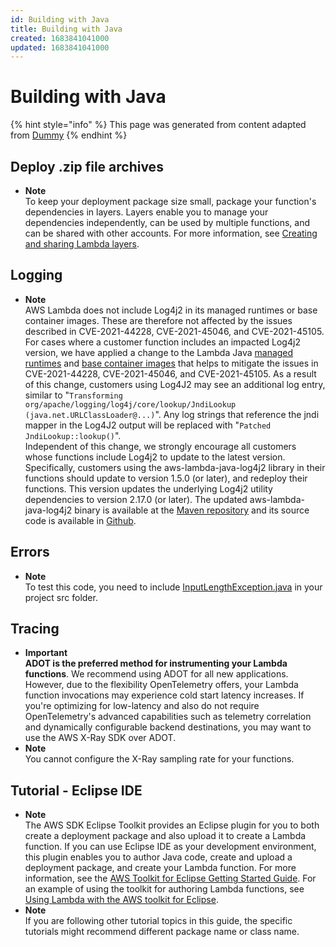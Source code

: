 ```yaml
---
id: Building with Java
title: Building with Java
created: 1683841041000
updated: 1683841041000
---
```

# Building with Java
{% hint style="info" %}
This page was generated from content adapted from [Dummy](https://docs.aws.amazon.com/ec2/index.html)
{% endhint %}
## Deploy .zip file archives

- **Note**  
To keep your deployment package size small, package your function's dependencies in layers\. Layers enable you to manage your dependencies independently, can be used by multiple functions, and can be shared with other accounts\. For more information, see [Creating and sharing Lambda layers](configuration-layers.md)\.


## Logging

- **Note**  
 AWS Lambda does not include Log4j2 in its managed runtimes or base container images\. These are therefore not affected by the issues described in CVE\-2021\-44228, CVE\-2021\-45046, and CVE\-2021\-45105\.   
 For cases where a customer function includes an impacted Log4j2 version, we have applied a change to the Lambda Java [managed runtimes](lambda-runtimes.md) and [base container images](java-image.md) that helps to mitigate the issues in CVE\-2021\-44228, CVE\-2021\-45046, and CVE\-2021\-45105\. As a result of this change, customers using Log4J2 may see an additional log entry, similar to "`Transforming org/apache/logging/log4j/core/lookup/JndiLookup (java.net.URLClassLoader@...)`"\. Any log strings that reference the jndi mapper in the Log4J2 output will be replaced with "`Patched JndiLookup::lookup()`"\.   
 Independent of this change, we strongly encourage all customers whose functions include Log4j2 to update to the latest version\. Specifically, customers using the aws\-lambda\-java\-log4j2 library in their functions should update to version 1\.5\.0 \(or later\), and redeploy their functions\. This version updates the underlying Log4j2 utility dependencies to version 2\.17\.0 \(or later\)\. The updated aws\-lambda\-java\-log4j2 binary is available at the [Maven repository](https://repo1.maven.org/maven2/com/amazonaws/aws-lambda-java-log4j2/) and its source code is available in [Github](https://github.com/aws/aws-lambda-java-libs/tree/master/aws-lambda-java-log4j2)\.


## Errors

- **Note**  
To test this code, you need to include [InputLengthException\.java](https://github.com/awsdocs/aws-lambda-developer-guide/tree/main/sample-apps/java-basic/src/main/java/example/InputLengthException.java) in your project src folder\.


## Tracing

- **Important**  
**ADOT is the preferred method for instrumenting your Lambda functions**\. We recommend using ADOT for all new applications\. However, due to the flexibility OpenTelemetry offers, your Lambda function invocations may experience cold start latency increases\. If you're optimizing for low\-latency and also do not require OpenTelemetry's advanced capabilities such as telemetry correlation and dynamically configurable backend destinations, you may want to use the AWS X\-Ray SDK over ADOT\.
- **Note**  
You cannot configure the X\-Ray sampling rate for your functions\.


## Tutorial - Eclipse IDE

- **Note**  
The AWS SDK Eclipse Toolkit provides an Eclipse plugin for you to both create a deployment package and also upload it to create a Lambda function\. If you can use Eclipse IDE as your development environment, this plugin enables you to author Java code, create and upload a deployment package, and create your Lambda function\. For more information, see the [AWS Toolkit for Eclipse Getting Started Guide](https://docs.aws.amazon.com/AWSToolkitEclipse/latest/GettingStartedGuide/)\. For an example of using the toolkit for authoring Lambda functions, see [Using Lambda with the AWS toolkit for Eclipse](https://docs.aws.amazon.com/AWSToolkitEclipse/latest/GettingStartedGuide/lambda.html)\.
- **Note**  
If you are following other tutorial topics in this guide, the specific tutorials might recommend different package name or class name\.

